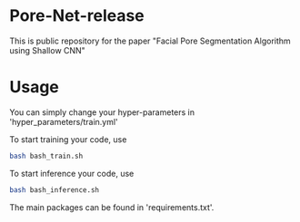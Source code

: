 # Pore-Net-release
This is public repository for the paper "Facial Pore Segmentation Algorithm using Shallow CNN"

# Usage
You can simply change your hyper-parameters in 'hyper_parameters/train.yml' 

To start training your code, use
```bash
bash bash_train.sh
```

To start inference your code, use
```bash
bash bash_inference.sh
```

The main packages can be found in 'requirements.txt'.